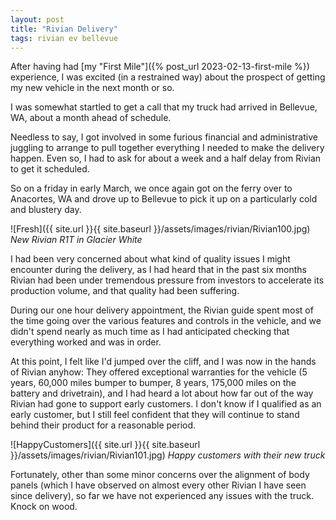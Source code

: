 ```yaml
---
layout: post
title: "Rivian Delivery"
tags: rivian ev bellevue
---
```


After having had [my "First Mile"]({% post_url 2023-02-13-first-mile %})
experience, I was excited (in a restrained way) about the prospect
of getting my new vehicle in the next month or so.

I was somewhat startled to get a call that my truck had arrived in
Bellevue, WA, about a month ahead of schedule.

Needless to say, I got involved in some furious financial and administrative
juggling to arrange to pull together everything I needed to make the delivery
happen. Even so, I had to ask for about a week and a half delay from Rivian
to get it scheduled.

So on a friday in early March, we once again got on the ferry over to
Anacortes, WA and drove up to Bellevue to pick it up on a particularly
cold and blustery day.

![Fresh]({{ site.url }}{{ site.baseurl }}/assets/images/rivian/Rivian100.jpg)
*New Rivian R1T in Glacier White*

I had been very concerned about what kind of quality issues I might
encounter during the delivery, as I had heard that in the past six months
Rivian had been under tremendous pressure from investors to accelerate
its production volume, and that quality had been suffering.

During our one hour delivery appointment, the Rivian guide spent most of the
time going over the various features and controls in the vehicle, and we
didn't spend nearly as much time as I had anticipated checking that everything
worked and was in order.

At this point, I felt like I'd jumped over the cliff, and I was now in the
hands of Rivian anyhow: They offered exceptional warranties for the vehicle
(5 years, 60,000 miles bumper to bumper, 8 years, 175,000 miles
on the battery and drivetrain), and I had heard a lot about how far out
of the way Rivian had gone to support early customers. I don't know if
I qualified as an early customer, but I still feel confident that
they will continue to stand behind their product for a reasonable period.

![HappyCustomers]({{ site.url }}{{ site.baseurl }}/assets/images/rivian/Rivian101.jpg)
*Happy customers with their new truck*

Fortunately, other than some minor concerns over the alignment of body panels
(which I have observed on almost every other Rivian I have seen since delivery),
so far we have not experienced any issues with the truck. Knock on wood.

